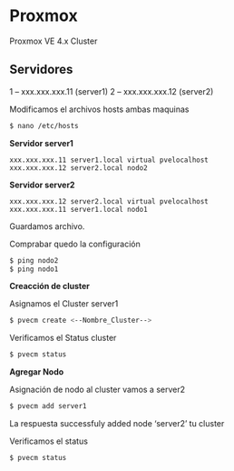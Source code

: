 # Proxmox
Proxmox VE 4.x Cluster 

## Servidores

1 – xxx.xxx.xxx.11 (server1)
2 – xxx.xxx.xxx.12 (server2)

Modificamos el archivos hosts ambas maquinas
```bash
$ nano /etc/hosts
```
<b>Servidor server1</b> 
```
xxx.xxx.xxx.11 server1.local virtual pvelocalhost
xxx.xxx.xxx.12 server2.local nodo2
```
<b>Servidor server2</b> 
```
xxx.xxx.xxx.12 server2.local virtual pvelocalhost
xxx.xxx.xxx.11 server1.local nodo1
```
Guardamos archivo.

Comprabar quedo la configuración

```bash
$ ping nodo2
$ ping nodo1
```
<b>Creacción de cluster</b>

Asignamos el Cluster server1
```bash
$ pvecm create <--Nombre_Cluster-->
```

Verificamos el Status cluster
```bash
$ pvecm status
```
<b>Agregar Nodo</b>

Asignación de nodo al cluster vamos a server2
```bash
$ pvecm add server1
```
La respuesta successfuly added node ‘server2’ tu cluster

Verificamos el status 
```bash
$ pvecm status
```




